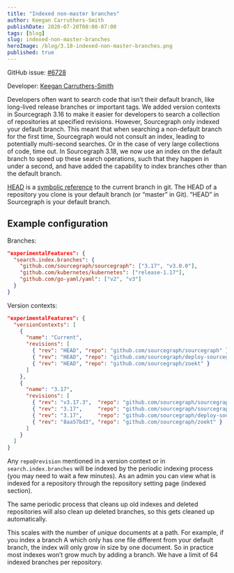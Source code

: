 ```yaml
---
title: "Indexed non-master branches"
author: Keegan Carruthers-Smith
publishDate: 2020-07-20T00:00-07:00
tags: [blog]
slug: indexed-non-master-branches
heroImage: /blog/3.18-indexed-non-master-branches.png
published: true
---
```


GitHub issue: [#6728](https://github.com/sourcegraph/sourcegraph/issues/6728)

Developer: [Keegan Carruthers-Smith](https://github.com/keegancsmith)

Developers often want to search code that isn’t their default branch, like long-lived release branches or important tags. We added version contexts in Sourcegraph 3.16 to make it easier for developers to search a collection of repositories at specified revisions. However, Sourcegraph only indexed your default branch. This meant that when searching a non-default branch for the first time, Sourcegraph would not consult an index, leading to potentially multi-second searches. Or in the case of very large collections of code, time out. In Sourcegraph 3.18, we now use an index on the default branch to speed up these search operations, such that they happen in under a second, and have added the capability to index branches other than the default branch.

[HEAD](https://git-scm.com/docs/gitglossary#Documentation/gitglossary.txt-aiddefHEADaHEAD) is a [symbolic reference](https://git-scm.com/docs/gitglossary#Documentation/gitglossary.txt-aiddefsymrefasymref) to the current branch in git. The HEAD of a repository you clone is your default branch (or “master” in Git). “HEAD” in Sourcegraph is your default branch.

## Example configuration

Branches:

```json
"experimentalFeatures": {
  "search.index.branches": {
    "github.com/sourcegraph/sourcegraph": ["3.17", "v3.0.0"],
    "github.com/kubernetes/kubernetes": ["release-1.17"],
    "github.com/go-yaml/yaml": ["v2", "v3"]
  }
}
```

Version contexts:

```json
"experimentalFeatures": {
  "versionContexts": [
    {
      "name": "Current",
      "revisions": [
        { "rev": "HEAD", "repo": "github.com/sourcegraph/sourcegraph" },
        { "rev": "HEAD", "repo": "github.com/sourcegraph/deploy-sourcegraph" },
        { "rev": "HEAD", "repo": "github.com/sourcegraph/zoekt" }
      ]
    },
    {
      "name": "3.17",
      "revisions": [
        { "rev": "v3.17.3",  "repo": "github.com/sourcegraph/sourcegraph" },
        { "rev": "3.17",     "repo": "github.com/sourcegraph/sourcegraph" },
        { "rev": "3.17",     "repo": "github.com/sourcegraph/deploy-sourcegraph" },
        { "rev": "8aa57bd3", "repo": "github.com/sourcegraph/zoekt" }
      ]
    }
  ]
}
```

Any `repo@revision` mentioned in a version context or in `search.index.branches` will be indexed by the periodic indexing process (you may need to wait a few minutes). As an admin you can view what is indexed for a repository through the repository setting page (indexed section).

The same periodic process that cleans up old indexes and deleted repositories will also clean up deleted branches, so this gets cleaned up automatically.

This scales with the number of _unique_ documents at a path. For example, if you index a branch A which only has one file different from your default branch, the index will only grow in size by one document. So in practice most indexes won’t grow much by adding a branch. We have a limit of 64 indexed branches per repository.
